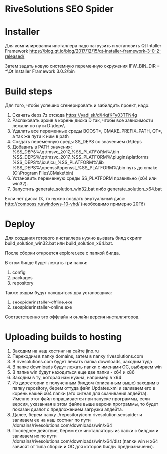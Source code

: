 # RiveSolutions SEO Spider

# Installer

Для компилирования инсталлера надо загрузить и установить Qt Intaller Framework https://blog.qt.io/blog/2017/12/15/qt-installer-framework-3-0-2-released/

Затем задать новую системную переменную окружения IFW_BIN_DIR = *\Qt Installer Framework 3.0.2\bin

# Build steps

Для того, чтобы успешно сгенерировать и забилдить проект, надо:
1. Скачать deps.7z отсюда https://yadi.sk/d/I4qfKFy03TFN4g
2. Распаковать архив в корень диска D так, чтобы все зависимости лежали по пути D:\\deps\
3. Удалить все переменные среды BOOST*, CMAKE_PREFIX_PATH, QT*, а так же пути к ним в path
4. Создать переменную среды SS_DEPS со значением d:\deps
5. Добавить в PATH значения:
	%SS_DEPS%\qt\msvc_2017_%SS_PLATFORM%\bin
	%SS_DEPS%\qt\msvc_2017_%SS_PLATFORM%\plugins\platforms
	%SS_DEPS%\icu\icu_%SS_PLATFORM%\lib
	%SS_DEPS%\openssl\openssl_%SS_PLATFORM%\bin
	путь до cmake (C:\Program Files\CMake\bin)
6. Установить переменную среды SS_PLATFORM правильно (x64 или win32).
7. Запустить generate_solution_win32.bat либо generate_solution_x64.bat

Если нет диска D:, то нужно создать виртуальный диск: http://composs.ru/windows-10-vhd/ (необходимо примерно 20Гб)

# Deploy

Для создания готового инсталлера нужно вызвать билд скрипт build_solution_win32.bat или build_solution_x64.bat.

После сборки откроется explorer.exe с папкой билда.

В этом билде будет лежать три папки:
1. config
2. packages
3. repository

Также рядом будут находиться два установщика:
1. seospiderinstaller-offline.exe
2. seospiderinstaller-online.exe

Соответственно это оффлайн и онлайн версия инсталляторов.

# Uploading builds to hosting

1. Заходим на наш хостинг на сайте jino.ru
2. Переходим в папку domains, затем в папку rivesolutions.com
3. В rivesolutions.com будет лежать папка downloads, заходим туда
4. В папке downloads будут лежать папки с именами ОС, выбираем win
5. В папке win будут находиться еще две папки - х64 и х86
6. Заходим в ту, которая нам нужна, например в х64
7. Из директории с полученным билдом (описанным выше) заходим в папку repository, берем оттуда файл Updates.xml 
	и заливаем его в корень нашей х64 папки (это сигнал для скачивания апдейта).
	Именно этот файл опрашивается при запуске программы, если версия, указанная в этом файле выше версии программы, то будет показан диалог с предложением загрузки апдейта.
8. Далее, берем папку ./repository/com.rivesolution.seospider и заливаем ее на наш хостинг по пути /domains/rivesolutions.com/downloads/win/x64
9. Последнее действие, берем exe инсталляторы из папки с билдом и заливаем их по пути /domains/rivesolutions.com/downloads/win/x64/dist (папки win и x64 зависят от типа сборки и ОС для которой билды предназначены).
